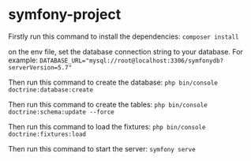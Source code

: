 # symfony-project

Firstly run this command to install the dependencies:
```composer install```

on the env file, set the database connection string to your database. For example:
```DATABASE_URL="mysql://root@localhost:3306/symfonydb?serverVersion=5.7"```

Then run this command to create the database:
```php bin/console doctrine:database:create```

Then run this command to create the tables:
```php bin/console doctrine:schema:update --force```

Then run this command to load the fixtures:
```php bin/console doctrine:fixtures:load```

Then run this command to start the server:
```symfony serve```
